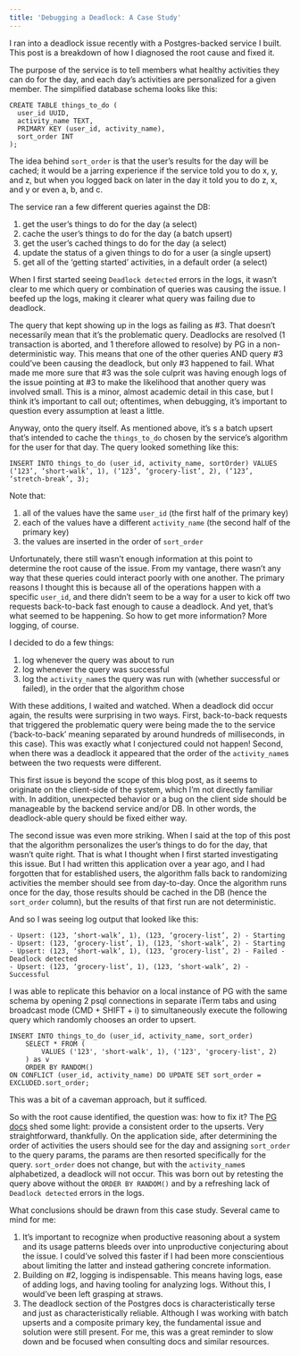 ```yaml
---
title: 'Debugging a Deadlock: A Case Study'
---
```

	
I ran into a deadlock issue recently with a Postgres-backed service I built. This post is a breakdown of how I diagnosed the root cause and fixed it.

The purpose of the service is to tell members what healthy activities they can do for the day, and each day’s activities are personalized for a given member. The simplified database schema looks like this:

```
CREATE TABLE things_to_do (
  user_id UUID,
  activity_name TEXT,
  PRIMARY KEY (user_id, activity_name),
  sort_order INT
);
```

The idea behind `sort_order` is that the user’s results for the day will be cached; it would be a jarring experience if the service told you to do x, y, and z, but when you logged back on later in the day it told you to do z, x, and y or even a, b, and c. 

The service ran a few different queries against the DB:
1. get the user’s things to do for the day (a select)
2. cache the user’s things to do for the day (a batch upsert)
3. get the user’s cached things to do for the day (a select)
4. update the status of a given things to do for a user (a single upsert)
5. get all of the ‘getting started’ activities, in a default order (a select)

When I first started seeing `Deadlock detected` errors in the logs, it wasn’t clear to me which query or combination of queries was causing the issue. I beefed up the logs, making it clearer what query was failing due to deadlock.

The query that kept showing up in the logs as failing as #3. That doesn’t necessarily mean that it’s the problematic query. Deadlocks are resolved (1 transaction is aborted, and 1 therefore allowed to resolve) by PG in a non-deterministic way. This means that one of the other queries AND query #3 could’ve been causing the deadlock, but only #3 happened to fail. What made me more sure that #3 was the sole culprit was having enough logs of the issue pointing at #3 to make the likelihood that another query was involved small. This is a minor, almost academic detail in this case, but I think it’s important to call out; oftentimes, when debugging, it’s important to question every assumption at least a little.

Anyway, onto the query itself. As mentioned above, it’s s a batch upsert that’s intended to cache the `things_to_do` chosen by the service’s algorithm for the user for that day. The query looked something like this:

```
INSERT INTO things_to_do (user_id, activity_name, sortOrder) VALUES (‘123’, ‘short-walk’, 1), (‘123’, ‘grocery-list’, 2), (‘123’, ‘stretch-break’, 3);
```

Note that:
1. all of the values have the same `user_id` (the first half of the primary key)
2. each of the values have a  different `activity_name` (the second half of the primary key)
3. the values are inserted in the order of `sort_order`

Unfortunately, there still wasn’t enough information at this point to determine the root cause of the issue. From my vantage, there wasn’t any way that these queries could interact poorly with one another. The primary reasons I thought this is because all of the operations happen with a specific `user_id`, and there didn’t seem to be a way for a user to kick off two requests back-to-back fast enough to cause a deadlock. And yet, that’s what seemed to be happening. So how to get more information? More logging, of course.

I decided to do a few things:
1. log whenever the query was about to run
2. log whenever the query was successful
3. log the `activity_name`s the query was run with (whether successful or failed), in the order that the algorithm chose

With these additions, I waited and watched. When a deadlock did occur again, the results were surprising in two ways. First, back-to-back requests that triggered the problematic query were being made the to the service (‘back-to-back’ meaning separated by around hundreds of milliseconds, in this case). This was exactly what I conjectured could not happen! Second, when there was a deadlock it appeared that the order of the `activity_name`s between the two requests were different. 

This first issue is beyond the scope of this blog post, as it seems to originate on the client-side of the system, which I’m not directly familiar with. In addition, unexpected behavior or a bug on the client side should be manageable by the backend service and/or DB. In other words, the deadlock-able query should be fixed either way.

The second issue was even more striking. When I said at the top of this post that the algorithm personalizes the user’s things to do for the day, that wasn’t quite right. That is what I thought when I first started investigating this issue. But I had written this application over a year ago, and I had forgotten that for established users, the algorithm falls back to randomizing activities the member should see from day-to-day. Once the algorithm runs once for the day, those results should be cached in the DB (hence the `sort_order` column), but the results of that first run are not deterministic. 

And so I was seeing log output that looked like this:
```
- Upsert: (123, ‘short-walk’, 1), (123, ‘grocery-list’, 2) - Starting
- Upsert: (123, ‘grocery-list’, 1), (123, ‘short-walk’, 2) - Starting
- Upsert: (123, ‘short-walk’, 1), (123, ‘grocery-list’, 2) - Failed - Deadlock detected
- Upsert: (123, ‘grocery-list’, 1), (123, ‘short-walk’, 2) - Successful
```

I was able to replicate this behavior on a local instance of PG with the same schema by opening 2 psql connections in separate iTerm tabs and using broadcast mode (CMD + SHIFT + i) to simultaneously execute the following query which randomly chooses an order to upsert.

```
INSERT INTO things_to_do (user_id, activity_name, sort_order)
	SELECT * FROM (
		VALUES ('123', 'short-walk', 1), ('123', 'grocery-list', 2)
	) as v 
	ORDER BY RANDOM()
ON CONFLICT (user_id, activity_name) DO UPDATE SET sort_order = EXCLUDED.sort_order;
```

This was a bit of a caveman approach, but it sufficed.

So with the root cause identified, the question was: how to fix it? The [PG docs](https://www.postgresql.org/docs/current/explicit-locking.html#LOCKING-DEADLOCKS) shed some light: provide a consistent order to the upserts. Very straightforward, thankfully. On the application side, after determining the order of activities the users should see for the day and assigning `sort_order` to the query params, the params are then resorted specifically for the query. `sort_order` does not change, but with the `activity_name`s alphabetized, a deadlock will not occur. This was born out by retesting the query above without the `ORDER BY RANDOM()` and by a refreshing lack of `Deadlock detected` errors in the logs.

What conclusions should be drawn from this case study. Several came to mind for me:
1. It’s important to recognize when productive reasoning about a system and its usage patterns bleeds over into unproductive conjecturing about the issue. I could’ve solved this faster if I had been more conscientious about limiting the latter and instead gathering concrete information.
2. Building on #2, logging is indispensable. This means having logs, ease of adding logs, and having tooling for analyzing logs. Without this, I would’ve been left grasping at straws.
3. The deadlock section of the Postgres docs is characteristically terse and just as characteristically reliable. Although I was working with batch upserts and a composite primary key, the fundamental issue and solution were still present. For me, this was a great reminder to slow down and be focused when consulting docs and similar resources.